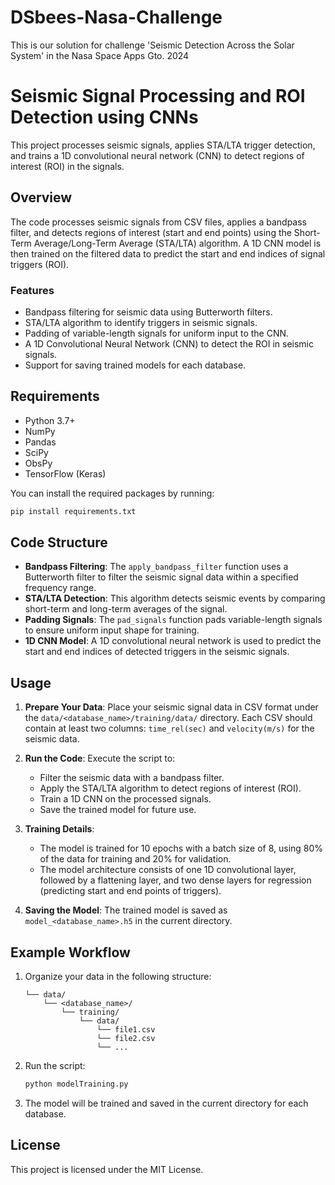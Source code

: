 # DSbees-Nasa-Challenge
This is our solution for challenge 'Seismic Detection Across the Solar System' in the Nasa Space Apps Gto. 2024


# Seismic Signal Processing and ROI Detection using CNNs

This project processes seismic signals, applies STA/LTA trigger detection, and trains a 1D convolutional neural network (CNN) to detect regions of interest (ROI) in the signals.

## Overview

The code processes seismic signals from CSV files, applies a bandpass filter, and detects regions of interest (start and end points) using the Short-Term Average/Long-Term Average (STA/LTA) algorithm. A 1D CNN model is then trained on the filtered data to predict the start and end indices of signal triggers (ROI).

### Features

- Bandpass filtering for seismic data using Butterworth filters.
- STA/LTA algorithm to identify triggers in seismic signals.
- Padding of variable-length signals for uniform input to the CNN.
- A 1D Convolutional Neural Network (CNN) to detect the ROI in seismic signals.
- Support for saving trained models for each database.

## Requirements

- Python 3.7+
- NumPy
- Pandas
- SciPy
- ObsPy
- TensorFlow (Keras)

You can install the required packages by running:

```bash
pip install requirements.txt
```

## Code Structure

- **Bandpass Filtering**: The `apply_bandpass_filter` function uses a Butterworth filter to filter the seismic signal data within a specified frequency range.
- **STA/LTA Detection**: This algorithm detects seismic events by comparing short-term and long-term averages of the signal.
- **Padding Signals**: The `pad_signals` function pads variable-length signals to ensure uniform input shape for training.
- **1D CNN Model**: A 1D convolutional neural network is used to predict the start and end indices of detected triggers in the seismic signals.

## Usage

1. **Prepare Your Data**: Place your seismic signal data in CSV format under the `data/<database_name>/training/data/` directory. Each CSV should contain at least two columns: `time_rel(sec)` and `velocity(m/s)` for the seismic data.

2. **Run the Code**: Execute the script to:
    - Filter the seismic data with a bandpass filter.
    - Apply the STA/LTA algorithm to detect regions of interest (ROI).
    - Train a 1D CNN on the processed signals.
    - Save the trained model for future use.

3. **Training Details**:
    - The model is trained for 10 epochs with a batch size of 8, using 80% of the data for training and 20% for validation.
    - The model architecture consists of one 1D convolutional layer, followed by a flattening layer, and two dense layers for regression (predicting start and end points of triggers).

4. **Saving the Model**: The trained model is saved as `model_<database_name>.h5` in the current directory.

## Example Workflow

1. Organize your data in the following structure:

   ```
   └── data/
       └── <database_name>/
           └── training/
               └── data/
                   └── file1.csv
                   └── file2.csv
                   └── ...
   ```

2. Run the script:

   ```bash
   python modelTraining.py
   ```

3. The model will be trained and saved in the current directory for each database.

## License

This project is licensed under the MIT License.
